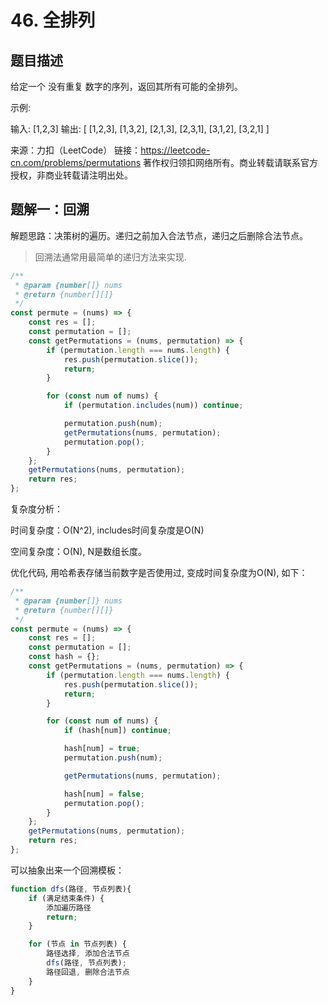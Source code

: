 # 46. 全排列

## 题目描述

给定一个 没有重复 数字的序列，返回其所有可能的全排列。

示例:

输入: [1,2,3]
输出:
[
  [1,2,3],
  [1,3,2],
  [2,1,3],
  [2,3,1],
  [3,1,2],
  [3,2,1]
]

来源：力扣（LeetCode）
链接：https://leetcode-cn.com/problems/permutations
著作权归领扣网络所有。商业转载请联系官方授权，非商业转载请注明出处。

## 题解一：回溯

解题思路：决策树的遍历。递归之前加入合法节点，递归之后删除合法节点。

> 回溯法通常用最简单的递归方法来实现.

```js
/**
 * @param {number[]} nums
 * @return {number[][]}
 */
const permute = (nums) => {
    const res = [];
    const permutation = [];
    const getPermutations = (nums, permutation) => {
        if (permutation.length === nums.length) {
            res.push(permutation.slice());
            return;
        }

        for (const num of nums) {
            if (permutation.includes(num)) continue;

            permutation.push(num);
            getPermutations(nums, permutation);
            permutation.pop();
        }
    };
    getPermutations(nums, permutation);
    return res;
};
```

复杂度分析：

时间复杂度：O(N^2), includes时间复杂度是O(N)

空间复杂度：O(N), N是数组长度。

优化代码, 用哈希表存储当前数字是否使用过, 变成时间复杂度为O(N), 如下：

```js
/**
 * @param {number[]} nums
 * @return {number[][]}
 */
const permute = (nums) => {
    const res = [];
    const permutation = [];
    const hash = {};
    const getPermutations = (nums, permutation) => {
        if (permutation.length === nums.length) {
            res.push(permutation.slice());
            return;
        }

        for (const num of nums) {
            if (hash[num]) continue;

            hash[num] = true;
            permutation.push(num);

            getPermutations(nums, permutation);

            hash[num] = false;
            permutation.pop();
        }
    };
    getPermutations(nums, permutation);
    return res;
};
```

可以抽象出来一个回溯模板：

```js
function dfs(路径, 节点列表){
    if (满足结束条件) {
        添加遍历路径
        return;
    }

    for (节点 in 节点列表) {
        路径选择, 添加合法节点
        dfs(路径, 节点列表);
        路径回退, 删除合法节点
    }
}

```